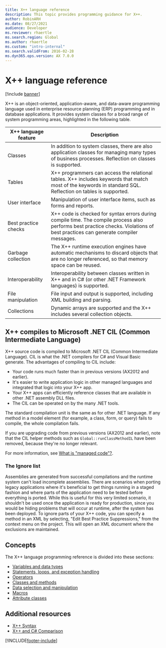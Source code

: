 ```yaml
---
title: X++ language reference
description: This topic provides programming guidance for X++.
author: RobinARH
ms.date: 08/27/2021
audience: Developer
ms.reviewer: rhaertle
ms.search.region: Global
ms.author: rhaertle
ms.custom: "intro-internal"
ms.search.validFrom: 2016-02-28
ms.dyn365.ops.version: AX 7.0.0
---
```


# X++ language reference

[!include [banner](../includes/banner.md)]

X++ is an object-oriented, application-aware, and data-aware programming language used in enterprise resource planning (ERP) programming and in database applications. It provides system classes for a broad range of system programming areas, highlighted in the following table.

| X++ language feature | Description |
|-----|-----|
| Classes              | In addition to system classes, there are also application classes for managing many types of business processes. Reflection on classes is supported. |
| Tables               | X++ programmers can access the relational tables. X++ includes keywords that match most of the keywords in standard SQL. Reflection on tables is supported. |
| User interface       | Manipulation of user interface items, such as forms and reports.|
| Best practice checks | X++ code is checked for syntax errors during compile time. The compile process also performs best practice checks. Violations of best practices can generate compiler messages.|
| Garbage collection   | The X++ runtime execution engines have automatic mechanisms to discard objects that are no longer referenced, so that memory space can be reused. |
| Interoperability     | Interoperability between classes written in X++ and in C\# (or other .NET Framework languages) is supported.                                      |
| File manipulation    | File input and output is supported, including XML building and parsing. |
| Collections          | Dynamic arrays are supported and the X++ includes several collection objects.|

## X++ compiles to Microsoft .NET CIL (Common Intermediate Language)

X++ source code is compiled to Microsoft .NET CIL (Common Intermediate Language). CIL is what the .NET compilers for C\# and Visual Basic generate. The advantages of compiling to CIL include:

+ Your code runs much faster than in previous versions (AX2012 and earlier).
+ It's easier to write application logic in other managed languages and integrated that logic into your X++ app.
+ Your X++ apps can efficiently reference classes that are available in other .NET assembly DLL files.
+ The CIL can be operated on by the many .NET tools.

The standard compilation unit is the same as for other .NET language. If any method in a model element (for example, a class, form, or query) fails to compile, the whole compilation fails.

If you are upgrading code from previous versions (AX2012 and earlier), note that the CIL helper methods such as `Global::runClassMethodIL` have been removed, because they're no longer relevant.

For more information, see [What is "managed code"?](dotnet/standard/managed-code.md).

### The Ignore list

Assemblies are generated from successful compilations and the runtime system can't load incomplete assemblies. There are scenarios when porting legacy applications where it's beneficial to get things running in a staged fashion and where parts of the application need to be tested before everything is ported. While this is useful for this very limited scenario, it shouldn't be used once the application is ready for production, since you would be hiding problems that will occur at runtime, after the system has been deployed. To ignore parts of your X++ code, you can specify a method in an XML by selecting, "Edit Best Practice Suppressions," from the context menu on the project. This will open an XML document where the exclusions are maintained.

## Concepts

The X++ language programming reference is divided into these sections:

+ [Variables and data types](xpp-variables-data-types.md)
+ [Statements, loops, and exception handling](xpp-conditional.md)
+ [Operators](xpp-operators.md)
+ [Classes and methods](xpp-classes-methods.md)
+ [Data selection and manipulation](xpp-data/xpp-data-home-page.md)
+ [Macros](xpp-macros.md)
+ [Attribute classes](xpp-attribute-classes.md)

## Additional resources

+ [X++ Syntax](xpp-syntax.md)
+ [X++ and C# Comparison](xpp-cs-comparison.md)

[!INCLUDE[footer-include](../../../includes/footer-banner.md)]
